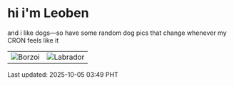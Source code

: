 # hi i'm Leoben

and i like dogs—so have some random dog pics that change whenever my CRON feels like it

|  |  |
|--------|----------|
| ![Borzoi](https://random-dog-vercel.vercel.app/api/random-borzoi?v=1759607386) | ![Labrador](https://random-dog-vercel.vercel.app/api/random-labrador?v=1759607386) |

Last updated: 2025-10-05 03:49 PHT
